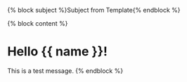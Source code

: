 {% block subject %}Subject from Template{% endblock %}

{% block content %}

# Hello {{ name }}!

This is a test message.
{% endblock %}
